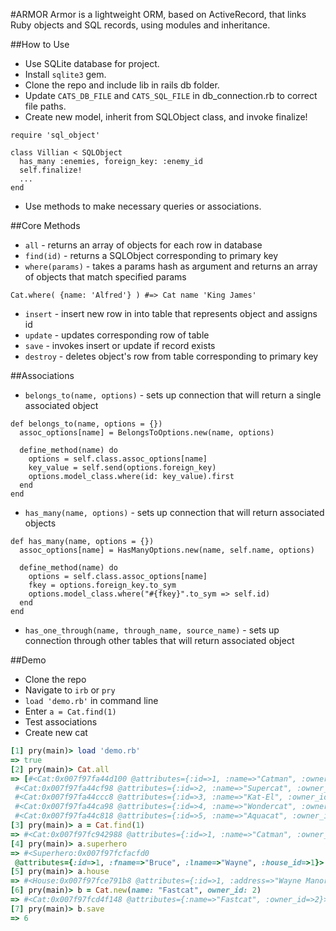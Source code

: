 #ARMOR
Armor is a lightweight ORM, based on ActiveRecord, that links Ruby objects and SQL records, using modules and inheritance.

##How to Use
* Use SQLite database for project.
* Install `sqlite3` gem.
* Clone the repo and include lib in rails db folder.
* Update `CATS_DB_FILE` and `CATS_SQL_FILE` in db_connection.rb to correct file paths.
* Create new model, inherit from SQLObject class, and invoke finalize!

```
require 'sql_object'

class Villian < SQLObject
  has_many :enemies, foreign_key: :enemy_id
  self.finalize!
  ...
end
```

* Use methods to make necessary queries or associations.

##Core Methods
* `all` - returns an array of objects for each row in database
* `find(id)` - returns a SQLObject corresponding to primary key
* `where(params)` - takes a params hash as argument and returns an array of objects that match specified params

```
Cat.where( {name: 'Alfred'} ) #=> Cat name 'King James'
```

* `insert` - insert new row in into table that represents object and assigns id
* `update` - updates corresponding row of table
* `save` - invokes insert or update if record exists
* `destroy` - deletes object's row from table corresponding to primary key

##Associations
* `belongs_to(name, options)` - sets up connection that will return a single associated object

```
def belongs_to(name, options = {})
  assoc_options[name] = BelongsToOptions.new(name, options)

  define_method(name) do
    options = self.class.assoc_options[name]
    key_value = self.send(options.foreign_key)
    options.model_class.where(id: key_value).first
  end
end
```

* `has_many(name, options)` - sets up connection that will return associated objects

```
def has_many(name, options = {})
  assoc_options[name] = HasManyOptions.new(name, self.name, options)

  define_method(name) do
    options = self.class.assoc_options[name]
    fkey = options.foreign_key.to_sym
    options.model_class.where("#{fkey}".to_sym => self.id)
  end
end
```

* `has_one_through(name, through_name, source_name)` - sets up connection through other tables that will return associated object

##Demo
* Clone the repo
* Navigate to `irb` or `pry`
* `load 'demo.rb'` in command line
* Enter `a = Cat.find(1)`
* Test associations
* Create new cat

```ruby
[1] pry(main)> load 'demo.rb'
=> true
[2] pry(main)> Cat.all
=> [#<Cat:0x007f97fa44d100 @attributes={:id=>1, :name=>"Catman", :owner_id=>1}>,
 #<Cat:0x007f97fa44cf98 @attributes={:id=>2, :name=>"Supercat", :owner_id=>3}>,
 #<Cat:0x007f97fa44ccc8 @attributes={:id=>3, :name=>"Kat-El", :owner_id=>3}>,
 #<Cat:0x007f97fa44ca98 @attributes={:id=>4, :name=>"Wondercat", :owner_id=>5}>,
 #<Cat:0x007f97fa44c818 @attributes={:id=>5, :name=>"Aquacat", :owner_id=>nil}>]
[3] pry(main)> a = Cat.find(1)
=> #<Cat:0x007f97fc942988 @attributes={:id=>1, :name=>"Catman", :owner_id=>1}>
[4] pry(main)> a.superhero
=> #<Superhero:0x007f97fcfacfd0
 @attributes={:id=>1, :fname=>"Bruce", :lname=>"Wayne", :house_id=>1}>
[5] pry(main)> a.house
=> #<House:0x007f97fce791b8 @attributes={:id=>1, :address=>"Wayne Manor, Gotman City"}>
[6] pry(main)> b = Cat.new(name: "Fastcat", owner_id: 2)
=> #<Cat:0x007f97fcd4f148 @attributes={:name=>"Fastcat", :owner_id=>2}>
[7] pry(main)> b.save
=> 6
```

